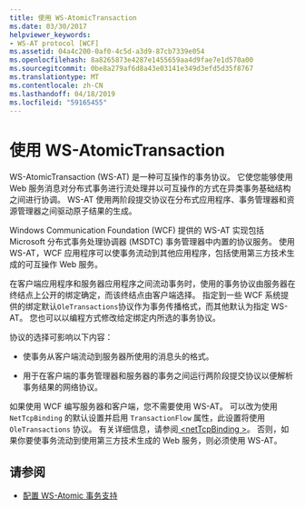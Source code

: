 ```yaml
---
title: 使用 WS-AtomicTransaction
ms.date: 03/30/2017
helpviewer_keywords:
- WS-AT protocol [WCF]
ms.assetid: 04a4c200-0af0-4c5d-a3d9-87cb7339e054
ms.openlocfilehash: 8a8265873e4287e1455659aa4d9fae7e1d570a00
ms.sourcegitcommit: 0be8a279af6d8a43e03141e349d3efd5d35f8767
ms.translationtype: MT
ms.contentlocale: zh-CN
ms.lasthandoff: 04/18/2019
ms.locfileid: "59165455"
---
```

# <a name="using-ws-atomictransaction"></a>使用 WS-AtomicTransaction
WS-AtomicTransaction (WS-AT) 是一种可互操作的事务协议。 它使您能够使用 Web 服务消息对分布式事务进行流处理并以可互操作的方式在异类事务基础结构之间进行协调。 WS-AT 使用两阶段提交协议在分布式应用程序、事务管理器和资源管理器之间驱动原子结果的生成。  
  
 Windows Communication Foundation (WCF) 提供的 WS-AT 实现包括 Microsoft 分布式事务处理协调器 (MSDTC) 事务管理器中内置的协议服务。 使用 WS-AT，WCF 应用程序可以使事务流动到其他应用程序，包括使用第三方技术生成的可互操作 Web 服务。  
  
 在客户端应用程序和服务器应用程序之间流动事务时，使用的事务协议由服务器在终结点上公开的绑定确定，而该终结点由客户端选择。 指定到一些 WCF 系统提供的绑定默认`OleTransactions`协议作为事务传播格式，而其他默认为指定 WS-AT。 您也可以以编程方式修改给定绑定内所选的事务协议。  
  
 协议的选择可影响以下内容：  
  
-   使事务从客户端流动到服务器所使用的消息头的格式。  
  
-   用于在客户端的事务管理器和服务器的事务之间运行两阶段提交协议以便解析事务结果的网络协议。  
  
 如果使用 WCF 编写服务器和客户端，您不需要使用 WS-AT。 可以改为使用 `NetTcpBinding` 的默认设置并启用 `TransactionFlow` 属性，此设置将使用 `OleTransactions` 协议。 有关详细信息，请参阅[ \<netTcpBinding >](../../../../docs/framework/configure-apps/file-schema/wcf/nettcpbinding.md)。 否则，如果你要使事务流动到使用第三方技术生成的 Web 服务，则必须使用 WS-AT。  
  
## <a name="see-also"></a>请参阅

- [配置 WS-Atomic 事务支持](../../../../docs/framework/wcf/feature-details/configuring-ws-atomic-transaction-support.md)
